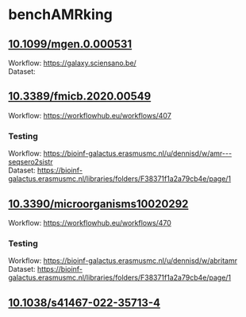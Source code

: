 # benchAMRking

## [10.1099/mgen.0.000531](https://doi.org/10.1099/mgen.0.000531)

Workflow: <https://galaxy.sciensano.be/>  
Dataset:


## [10.3389/fmicb.2020.00549](https://doi.org/10.3389/fmicb.2020.00549)
Workflow: <https://workflowhub.eu/workflows/407>  

### Testing
Workflow: <https://bioinf-galactus.erasmusmc.nl/u/dennisd/w/amr---seqsero2sistr>  
Dataset: <https://bioinf-galactus.erasmusmc.nl/libraries/folders/F38371f1a2a79cb4e/page/1>  


## [10.3390/microorganisms10020292](https://doi.org/10.3390/microorganisms10020292)
Workflow: <https://workflowhub.eu/workflows/470>  

### Testing
Workflow: <https://bioinf-galactus.erasmusmc.nl/u/dennisd/w/abritamr>  
Dataset: <https://bioinf-galactus.erasmusmc.nl/libraries/folders/F38371f1a2a79cb4e/page/1>  

## [10.1038/s41467-022-35713-4](https://doi.org/10.1038/s41467-022-35713-4)
